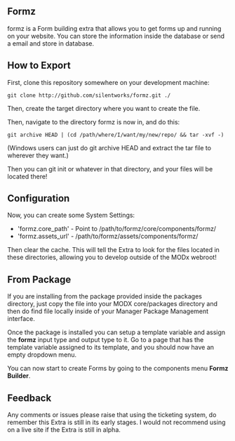 ## Formz

formz is a Form building extra that allows you to get forms up and running on your website.
You can store the information inside the database or send a email and store in database.

## How to Export

First, clone this repository somewhere on your development machine:

`git clone http://github.com/silentworks/formz.git ./`

Then, create the target directory where you want to create the file.

Then, navigate to the directory formz is now in, and do this:

`git archive HEAD | (cd /path/where/I/want/my/new/repo/ && tar -xvf -)`

(Windows users can just do git archive HEAD and extract the tar file to wherever
they want.)

Then you can git init or whatever in that directory, and your files will be located
there!

## Configuration

Now, you can create some System Settings:

- 'formz.core_path' - Point to /path/to/formz/core/components/formz/
- 'formz.assets_url' - /path/to/formz/assets/components/formz/

Then clear the cache. This will tell the Extra to look for the files located
in these directories, allowing you to develop outside of the MODx webroot!

## From Package

If you are installing from the package provided inside the packages directory, just copy the file into your
MODX core/packages directory and then do find file locally inside of your Manager Package Management interface.

Once the package is installed you can setup a template variable and assign the __formz__ input type and output type to it.
Go to a page that has the template variable assigned to its template, and you should now have an empty dropdown menu.

You can now start to create Forms by going to the components menu __Formz Builder__.

## Feedback
Any comments or issues please raise that using the ticketing system, do remember this Extra is still in its early stages.
I would not recommend using on a live site if the Extra is still in alpha.
